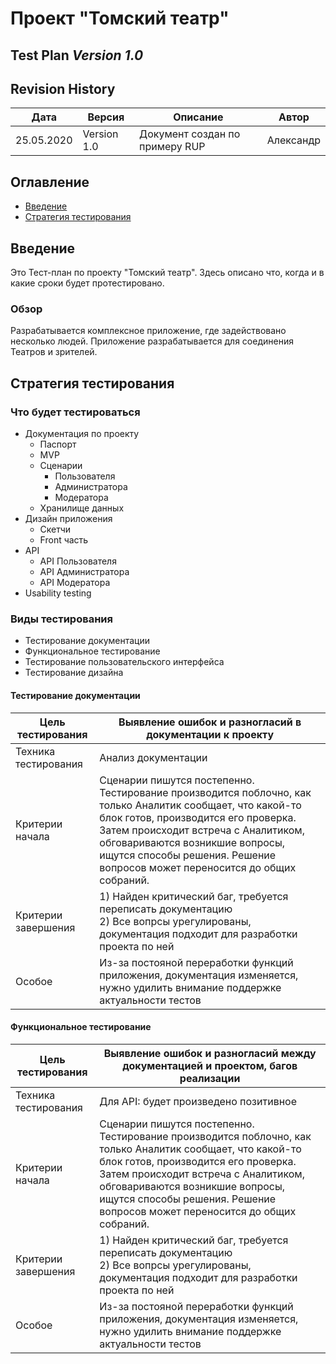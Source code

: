 # Проект "Томский театр"
## Test Plan  *Version 1.0*

## Revision History
|Дата|Версия|Описание|Автор|
|-|-|-|-|
25.05.2020| Version 1.0| Документ создан по примеру RUP| Александр|

## Оглавление
* [Введение](#Введение)
* [Стратегия тестирования](#Стратегия)

## Введение <a name="Введение"></a>
Это Тест-план по проекту "Томский театр". Здесь описано что, когда и в какие сроки будет протестировано.
### Обзор
Разрабатывается комплексное приложение, где задействовано несколько людей. Приложение разрабатывается для соединения Театров и зрителей.

## Стратегия тестирования <a name="Стратегия"></a>
### Что будет тестироваться
* Документация по проекту
    * Паспорт
    * MVP
    * Сценарии
        * Пользователя
        * Администратора
        * Модератора
    * Хранилище данных
* Дизайн приложения
    * Скетчи
    * Front часть
* API 
    * API Пользователя
    * API Администратора
    * API Модератора
* Usability testing


### Виды тестирования
* Тестирование документации
* Функциональное тестирование
* Тестирование пользовательского интерфейса
* Тестирование дизайна

#### Тестирование документации
 |Цель тестирования|Выявление ошибок и разногласий в документации к проекту |
 |-|-|
 |Техника тестирования|Анализ документации|
 |Критерии начала|Сценарии пишутся постепенно. Тестирование производится поблочно, как только Аналитик сообщает, что какой-то блок готов, производится его проверка. Затем происходит встреча с Аналитиком, обговариваются возникшие вопросы, ищутся способы решения. Решение вопросов может переносится до общих собраний.|
 |Критерии завершения| 1) Найден критический баг, требуется переписать документацию <br> 2) Все вопрсы урегулированы, документация подходит для разработки проекта по ней|
 |Особое|Из-за постояной переработки функций приложения, документация изменяется, нужно удилить внимание поддержке актуальности тестов |
 
 #### Функциональное тестирование
 |Цель тестирования|Выявление ошибок и разногласий между документацией и проектом, багов реализации |
 |-|-|
 |Техника тестирования|Для API: будет произведено позитивное |
 |Критерии начала|Сценарии пишутся постепенно. Тестирование производится поблочно, как только Аналитик сообщает, что какой-то блок готов, производится его проверка. Затем происходит встреча с Аналитиком, обговариваются возникшие вопросы, ищутся способы решения. Решение вопросов может переносится до общих собраний.|
 |Критерии завершения| 1) Найден критический баг, требуется переписать документацию <br> 2) Все вопрсы урегулированы, документация подходит для разработки проекта по ней|
 |Особое|Из-за постояной переработки функций приложения, документация изменяется, нужно удилить внимание поддержке актуальности тестов |

